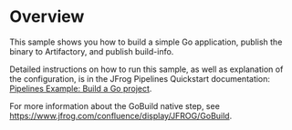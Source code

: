 # Overview

This sample shows you how to build a simple Go application, publish the binary to Artifactory, and publish build-info.

Detailed instructions on how to run this sample, as well as explanation of the configuration, is in the JFrog Pipelines Quickstart documentation: [Pipelines Example: Build a Go project](https://www.jfrog.com/confluence/display/JFROG/Pipeline+Example%3A+Go+Build).

For more information about the GoBuild native step, see https://www.jfrog.com/confluence/display/JFROG/GoBuild.
